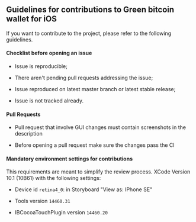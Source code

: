 ## Guidelines for contributions to Green bitcoin wallet for iOS

If you want to contribute to the project, please refer to the following guidelines.

#### Checklist before opening an issue

* Issue is reproducible;

* There aren't pending pull requests addressing the issue;

* Issue reproduced on latest master branch or latest stable release;

* Issue is not tracked already.


#### Pull Requests

* Pull request that involve GUI changes must contain screenshots in the description 

* Before opening a pull request make sure the changes pass the CI


#### Mandatory environment settings for contributions

This requirements are meant to simplify the review process.
XCode Version 10.1 (10B61) with the following settings:

* Device id `retina4_0`: in Storyboard "View as: IPhone SE"

* Tools version `14460.31`

* IBCocoaTouchPlugin version `14460.20`
